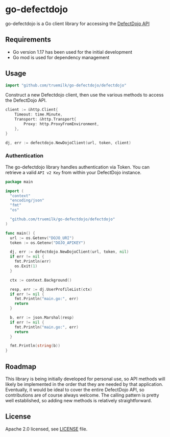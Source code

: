 # go-defectdojo

go-defectdojo is a Go client library for accessing the [DefectDojo API](https://defectdojo.github.io/django-DefectDojo/integrations/api-v2-docs/)

## Requirements ##

- Go version 1.17 has been used for the initial development
- Go mod is used for dependency management

## Usage ##

```go
import "github.com/truemilk/go-defectdojo/defectdojo"
```

Construct a new Defectdojo client, then use the various methods to access the DefectDojo API.

```go
client := &http.Client{
    Timeout: time.Minute,
    Transport: &http.Transport{
        Proxy: http.ProxyFromEnvironment,
    },
}

dj, err := defectdojo.NewDojoClient(url, token, client)
```

### Authentication ###

The go-defectdojo library handles authentication via Token. You can retrieve a valid `API v2 Key` from within your DefectDojo instance.

```go
package main

import (
  "context"
  "encoding/json"
  "fmt"
  "os"

  "github.com/truemilk/go-defectdojo/defectdojo"
)

func main() {
  url := os.Getenv("DOJO_URI")
  token := os.Getenv("DOJO_APIKEY")

  dj, err := defectdojo.NewDojoClient(url, token, nil)
  if err != nil {
    fmt.Println(err)
    os.Exit(1)
  }

  ctx := context.Background()

  resp, err := dj.UserProfileList(ctx)
  if err != nil {
    fmt.Println("main.go:", err)
    return
  }

  b, err := json.Marshal(resp)
  if err != nil {
    fmt.Println("main.go:", err)
    return
  }

  fmt.Println(string(b))
}
```

## Roadmap ##

This library is being initially developed for personal use, so API methods will likely be implemented in the order that they are
needed by that application. Eventually, it would be ideal to cover the entire
DefectDojo API, so contributions are of course always welcome. The
calling pattern is pretty well established, so adding new methods is relatively
straightforward.

## License ##

Apache 2.0 licensed, see [LICENSE][LICENSE] file.

[LICENSE]: ./LICENSE.txt